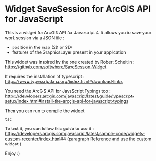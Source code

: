 # Widget SaveSession for ArcGIS API for JavaScript

This is a widget for ArcGIS API for Javascript 4. It allows you to save your work session via a JSON file :
- position in the map (2D or 3D)
- features of the GraphicsLayer present in your application

This widget was inspired by the one created by Robert Scheitlin : https://github.com/softwhere/SaveSession-Widget

It requires the installation of typescript : https://www.typescriptlang.org/index.html#download-links

You need the ArcGIS API for JavaScript Typings too : https://developers.arcgis.com/javascript/latest/guide/typescript-setup/index.html#install-the-arcgis-api-for-javascript-typings

Then you can run to compile the widget

```
tsc
```
To test it, you can follow this guide to use it : https://developers.arcgis.com/javascript/latest/sample-code/widgets-custom-recenter/index.html#4 (paragraph Reference and use the custom widget )

Enjoy :) 

